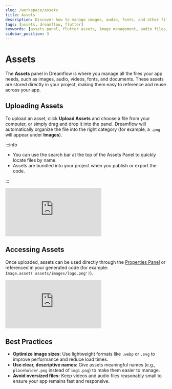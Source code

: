 ```yaml
---
slug: /workspace/assets
title: Assets
description: Discover how to manage images, audio, fonts, and other files in Dreamflow’s Assets panel.
tags: [assets, dreamflow, flutter]
keywords: [assets panel, flutter assets, image management, audio files, font files, resource organization, dreamflow workspace, asset upload, asset usage]
sidebar_position: 3
---
```


# Assets

The **Assets** panel in Dreamflow is where you manage all the files your app needs, such as images, audio, videos, fonts, and documents. These assets are stored directly in your project, making them easy to reference and reuse across your app.

## Uploading Assets

To upload an asset, click **Upload Assets** and choose a file from your computer, or simply drag and drop it into the panel. Dreamflow will automatically organize the file into the right category (for example, a `.png` will appear under **Images**).

:::info

- You can use the search bar at the top of the Assets Panel to quickly locate files by name.
- Assets are bundled into your project when you publish or export the code.

:::


<div style={{
    position: 'relative',
    paddingBottom: 'calc(52.67989417989418% + 41px)', // Keeps the aspect ratio and additional padding
    height: 0,
    width: '100%'}}>
    <iframe 
        src="https://demo.arcade.software/j9xa6jssFU7pazeWHvNe?embed&show_copy_link=true"
        title=""
        style={{
            position: 'absolute',
            top: 0,
            left: 0,
            width: '100%',
            height: '100%',
            colorScheme: 'light'
        }}
        frameborder="0"
        loading="lazy"
        webkitAllowFullScreen
        mozAllowFullScreen
        allowFullScreen
        allow="clipboard-write">
    </iframe>
</div>
<p></p>


## Accessing Assets

Once uploaded, assets can be used directly through the [Properties Panel](../properties-panel.md) or referenced in your generated code (for example: `Image.asset('assets/images/logo.png')`).


<div style={{
    position: 'relative',
    paddingBottom: 'calc(52.67989417989418% + 41px)', // Keeps the aspect ratio and additional padding
    height: 0,
    width: '100%'}}>
    <iframe 
        src="https://demo.arcade.software/4knXrPcj8X2PWRMp5DGx?embed&show_copy_link=true"
        title=""
        style={{
            position: 'absolute',
            top: 0,
            left: 0,
            width: '100%',
            height: '100%',
            colorScheme: 'light'
        }}
        frameborder="0"
        loading="lazy"
        webkitAllowFullScreen
        mozAllowFullScreen
        allowFullScreen
        allow="clipboard-write">
    </iframe>
</div>
<p></p>


## Best Practices

- **Optimize image sizes:** Use lightweight formats like `.webp` or `.svg` to improve performance and reduce load times.
- **Use clear, descriptive names:** Give assets meaningful names (e.g., `placeholder.png` instead of `img1.png`) to make them easier to manage.
- **Avoid oversized files:** Keep videos and audio files reasonably small to ensure your app remains fast and responsive.